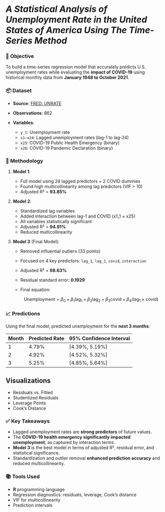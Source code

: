 # *A Statistical Analysis of Unemployment Rate in the United States of America Using The Time-Series Method*
### 🎯 **Objective**
To build a time-series regression model that accurately predicts U.S. unemployment rates while evaluating the **impact of COVID-19** using historical monthly data from **January 1948 to October 2021**.

### 📦 **Dataset**

* **Source**: [FRED: UNRATE](https://fred.stlouisfed.org/series/UNRATE)
* **Observations**: 862
* **Variables**:

  * `y_t`: Unemployment rate
  * `x1–x24`: Lagged unemployment rates (lag-1 to lag-24)
  * `x25`: COVID-19 Public Health Emergency (binary)
  * `x26`: COVID-19 Pandemic Declaration (binary)
  
### 🔬 **Methodology**

1. **Model 1**:

   * Full model using 24 lagged predictors + 2 COVID dummies
   * Found high multicollinearity among lag predictors (VIF > 10)
   * Adjusted R² = **93.85%**

2. **Model 2**:

   * Standardized lag variables
   * Added interaction between lag-1 and COVID (x1\_1 × x25)
   * All variables statistically significant
   * Adjusted R² = **94.91%**
   * Reduced multicollinearity

3. **Model 3** (Final Model):

   * Removed influential outliers (33 points)
   * Focused on 4 key predictors: `lag_1`, `lag_2`, `covid`, `interaction`
   * Adjusted R² = **98.63%**
   * Residual standard error: **0.1929**
   * Final equation:

     $$
     \text{Unemployment} = \beta_0 + \beta_1 \text{lag}_1 + \beta_2 \text{lag}_2 + \beta_3 \text{covid} + \beta_4 (\text{lag}_1 \times \text{covid})
     $$

### 📈 **Predictions**

Using the final model, predicted unemployment for the **next 3 months**:

| Month | Predicted Rate | 95% Confidence Interval |
| ----- | -------------- | ----------------------- |
| 1     | 4.79%          | \[4.39%, 5.19%]         |
| 2     | 4.92%          | \[4.52%, 5.32%]         |
| 3     | 5.25%          | \[4.85%, 5.64%]         |

## Visualizations
- Residuals vs. Fitted 
- Studentized Residuals
- Leverage Points
- Cook’s Distance

### ✅ **Key Takeaways**

* Lagged unemployment rates are **strong predictors** of future values.
* The **COVID-19 health emergency significantly impacted unemployment**, as captured by interaction terms.
* **Model 3** is the best model in terms of adjusted R², residual error, and statistical significance.
* Standardization and outlier removal **enhanced prediction accuracy** and reduced multicollinearity.

### 📚 **Tools Used**

* **R** programming language
* Regression diagnostics: residuals, leverage, Cook’s distance
* VIF for multicollinearity
* Prediction intervals
